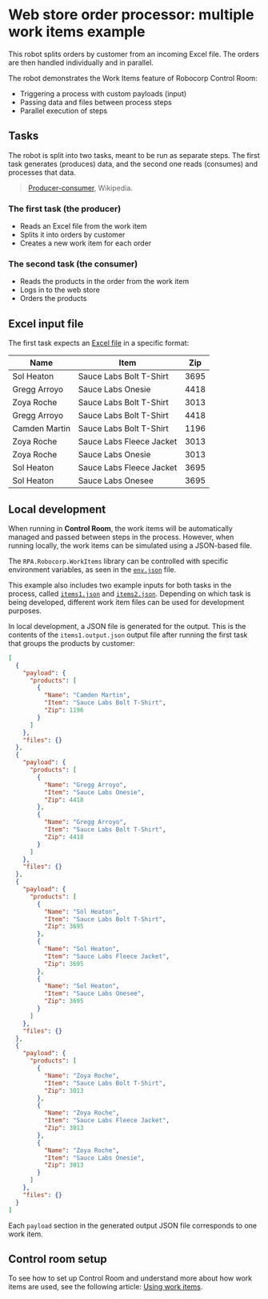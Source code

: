 # Web store order processor: multiple work items example

This robot splits orders by customer from an incoming Excel file. The orders are then handled individually and in parallel.

The robot demonstrates the Work Items feature of Robocorp Control Room:

- Triggering a process with custom payloads (input)
- Passing data and files between process steps
- Parallel execution of steps

## Tasks

The robot is split into two tasks, meant to be run as separate steps. The first task generates (produces) data, and the second one reads (consumes) and processes that data.

> [Producer-consumer](https://en.wikipedia.org/wiki/Producer%E2%80%93consumer_problem), Wikipedia.

### The first task (the producer)

- Reads an Excel file from the work item
- Splits it into orders by customer
- Creates a new work item for each order

### The second task (the consumer)

- Reads the products in the order from the work item
- Logs in to the web store
- Orders the products

## Excel input file

The first task expects an [Excel file](devdata/orders.xlsx) in a specific format:

| Name          | Item                     | Zip  |
| ------------- | ------------------------ | ---- |
| Sol Heaton    | Sauce Labs Bolt T-Shirt  | 3695 |
| Gregg Arroyo  | Sauce Labs Onesie        | 4418 |
| Zoya Roche    | Sauce Labs Bolt T-Shirt  | 3013 |
| Gregg Arroyo  | Sauce Labs Bolt T-Shirt  | 4418 |
| Camden Martin | Sauce Labs Bolt T-Shirt  | 1196 |
| Zoya Roche    | Sauce Labs Fleece Jacket | 3013 |
| Zoya Roche    | Sauce Labs Onesie        | 3013 |
| Sol Heaton    | Sauce Labs Fleece Jacket | 3695 |
| Sol Heaton    | Sauce Labs Onesee        | 3695 |

## Local development

When running in **Control Room**, the work items will be automatically managed and passed between steps in the process. However, when running locally, the work items can be simulated using a JSON-based file.

The `RPA.Robocorp.WorkItems` library can be controlled with specific environment variables, as seen in the [`env.json`](./devdata/env.json) file.

This example also includes two example inputs for both tasks in the process, called [`items1.json`](./devdata/items1.json) and [`items2.json`](./devdata/items2.json). Depending on which task is being developed, different work item files can be used for development purposes.

In local development, a JSON file is generated for the output. This is the contents of the `items1.output.json` output file after running the first task that groups the products by customer:

```json
[
  {
    "payload": {
      "products": [
        {
          "Name": "Camden Martin",
          "Item": "Sauce Labs Bolt T-Shirt",
          "Zip": 1196
        }
      ]
    },
    "files": {}
  },
  {
    "payload": {
      "products": [
        {
          "Name": "Gregg Arroyo",
          "Item": "Sauce Labs Onesie",
          "Zip": 4418
        },
        {
          "Name": "Gregg Arroyo",
          "Item": "Sauce Labs Bolt T-Shirt",
          "Zip": 4418
        }
      ]
    },
    "files": {}
  },
  {
    "payload": {
      "products": [
        {
          "Name": "Sol Heaton",
          "Item": "Sauce Labs Bolt T-Shirt",
          "Zip": 3695
        },
        {
          "Name": "Sol Heaton",
          "Item": "Sauce Labs Fleece Jacket",
          "Zip": 3695
        },
        {
          "Name": "Sol Heaton",
          "Item": "Sauce Labs Onesee",
          "Zip": 3695
        }
      ]
    },
    "files": {}
  },
  {
    "payload": {
      "products": [
        {
          "Name": "Zoya Roche",
          "Item": "Sauce Labs Bolt T-Shirt",
          "Zip": 3013
        },
        {
          "Name": "Zoya Roche",
          "Item": "Sauce Labs Fleece Jacket",
          "Zip": 3013
        },
        {
          "Name": "Zoya Roche",
          "Item": "Sauce Labs Onesie",
          "Zip": 3013
        }
      ]
    },
    "files": {}
  }
]
```

Each `payload` section in the generated output JSON file corresponds to one work item.

## Control room setup

To see how to set up Control Room and understand more about how work items are used, see the following article: [Using work items](https://robocorp.com/docs/development-guide/control-room/data-pipeline).
